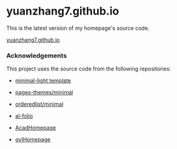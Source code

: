 # yuanzhang7.github.io

This is the latest version of my homepage's source code. 

[yuanzhang7.github.io](https://yaoleiqi.github.io/)


### Acknowledgements

This project uses the source code from the following repositories:

* [minimal-light template](https://github.com/yaoyao-liu/minimal-light)

* [pages-themes/minimal](https://github.com/pages-themes/minimal)

* [orderedlist/minimal](https://github.com/orderedlist/minimal)

* [al-folio](https://github.com/alshedivat/al-folio)

* [AcadHomepage](https://github.com/RayeRen/acad-homepage.github.io)
  
* [qylHomepage](https://qi-yaolei.netlify.app/)
